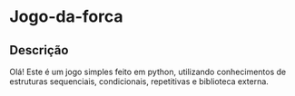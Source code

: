 # Jogo-da-forca

## Descrição
Olá! Este é um jogo simples feito em python, utilizando conhecimentos de estruturas sequenciais, condicionais, repetitivas e biblioteca externa.
 
